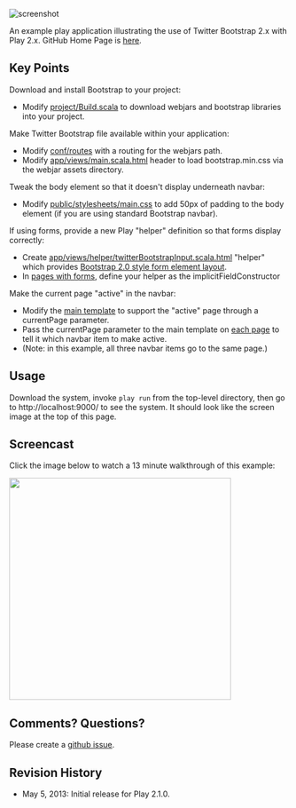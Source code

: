 ![screenshot](https://raw.github.com/ics-software-engineering/play-example-bootstrap/master/doc/images/play-example-bootstrap-screenshot.png)

An example play application illustrating the use of Twitter Bootstrap 2.x with Play 2.x.
GitHub Home Page is [here](http://ics-software-engineering.github.io/play-example-bootstrap/). 


Key Points
----------

Download and install Bootstrap to your project:
  * Modify [project/Build.scala](https://github.com/ics-software-engineering/play-example-bootstrap/blob/master/project/Build.scala) to download webjars and bootstrap libraries into your project.
  
Make Twitter Bootstrap file available within your application:
  * Modify [conf/routes](https://github.com/ics-software-engineering/play-example-bootstrap/blob/master/conf/routes) with a routing for the webjars path.
  * Modify [app/views/main.scala.html](https://github.com/ics-software-engineering/play-example-bootstrap/blob/master/app/views/main.scala.html) header to load bootstrap.min.css via the webjar assets directory.

Tweak the body element so that it doesn't display underneath navbar:
  * Modify [public/stylesheets/main.css](https://github.com/ics-software-engineering/play-example-bootstrap/blob/master/public/stylesheets/main.css) to add 50px of padding to the body element (if you are using standard Bootstrap navbar). 

If using forms, provide a new Play "helper" definition so that forms display correctly:
  * Create [app/views/helper/twitterBootstrapInput.scala.html](https://github.com/ics-software-engineering/play-example-bootstrap/blob/master/app/views/helper/twitterBootstrapInput.scala.html) "helper" which provides [Bootstrap 2.0 style form element layout](http://twitter.github.io/bootstrap/base-css.html#forms).
  * In [pages with forms](https://github.com/ics-software-engineering/play-example-bootstrap/blob/master/app/views/index.scala.html), define your helper as the implicitFieldConstructor
   
Make the current page "active" in the navbar:
  * Modify the [main template](https://github.com/ics-software-engineering/play-example-bootstrap/blob/master/app/views/main.scala.html) to support the "active" page through a currentPage parameter.
  * Pass the currentPage parameter to the main template on [each page](https://github.com/ics-software-engineering/play-example-bootstrap/blob/master/app/views/index.scala.html) to tell it which navbar item to make active.
  * (Note: in this example, all three navbar items go to the same page.)
  
Usage
-----

Download the system, invoke `play run` from the top-level directory, then go to http://localhost:9000/ to see the system. It should look like the screen image at the top of this page. 

Screencast
----------

Click the image below to watch a 13 minute walkthrough of this example:

[<img src="https://raw.github.com/ics-software-engineering/play-example-bootstrap/master/doc/images/play-example-bootstrap-youtube.png" width="400">](https://www.youtube.com/watch?v=d__EdOxINEw)

Comments? Questions?
--------------------

Please create a [github issue](https://github.com/ics-software-engineering/play-example-bootstrap/issues).

Revision History
----------------

  * May 5, 2013: Initial release for Play 2.1.0. 
  